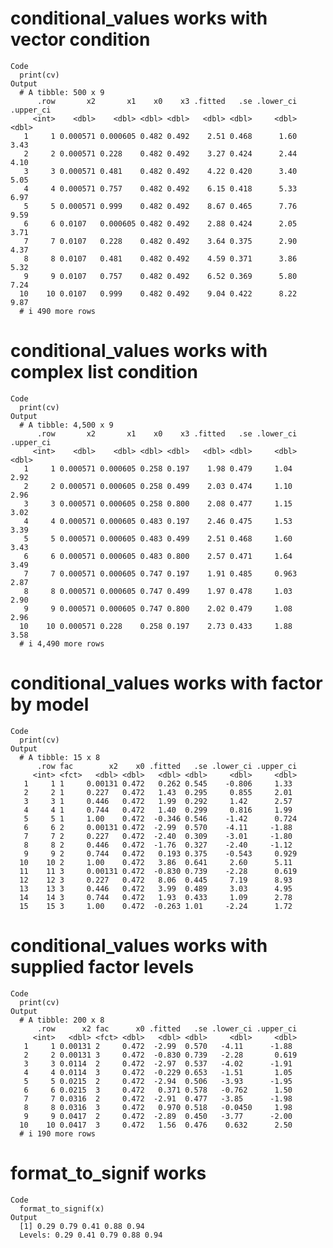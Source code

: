 # conditional_values works with vector condition

    Code
      print(cv)
    Output
      # A tibble: 500 x 9
          .row       x2       x1    x0    x3 .fitted   .se .lower_ci .upper_ci
         <int>    <dbl>    <dbl> <dbl> <dbl>   <dbl> <dbl>     <dbl>     <dbl>
       1     1 0.000571 0.000605 0.482 0.492    2.51 0.468      1.60      3.43
       2     2 0.000571 0.228    0.482 0.492    3.27 0.424      2.44      4.10
       3     3 0.000571 0.481    0.482 0.492    4.22 0.420      3.40      5.05
       4     4 0.000571 0.757    0.482 0.492    6.15 0.418      5.33      6.97
       5     5 0.000571 0.999    0.482 0.492    8.67 0.465      7.76      9.59
       6     6 0.0107   0.000605 0.482 0.492    2.88 0.424      2.05      3.71
       7     7 0.0107   0.228    0.482 0.492    3.64 0.375      2.90      4.37
       8     8 0.0107   0.481    0.482 0.492    4.59 0.371      3.86      5.32
       9     9 0.0107   0.757    0.482 0.492    6.52 0.369      5.80      7.24
      10    10 0.0107   0.999    0.482 0.492    9.04 0.422      8.22      9.87
      # i 490 more rows

# conditional_values works with complex list condition

    Code
      print(cv)
    Output
      # A tibble: 4,500 x 9
          .row       x2       x1    x0    x3 .fitted   .se .lower_ci .upper_ci
         <int>    <dbl>    <dbl> <dbl> <dbl>   <dbl> <dbl>     <dbl>     <dbl>
       1     1 0.000571 0.000605 0.258 0.197    1.98 0.479     1.04       2.92
       2     2 0.000571 0.000605 0.258 0.499    2.03 0.474     1.10       2.96
       3     3 0.000571 0.000605 0.258 0.800    2.08 0.477     1.15       3.02
       4     4 0.000571 0.000605 0.483 0.197    2.46 0.475     1.53       3.39
       5     5 0.000571 0.000605 0.483 0.499    2.51 0.468     1.60       3.43
       6     6 0.000571 0.000605 0.483 0.800    2.57 0.471     1.64       3.49
       7     7 0.000571 0.000605 0.747 0.197    1.91 0.485     0.963      2.87
       8     8 0.000571 0.000605 0.747 0.499    1.97 0.478     1.03       2.90
       9     9 0.000571 0.000605 0.747 0.800    2.02 0.479     1.08       2.96
      10    10 0.000571 0.228    0.258 0.197    2.73 0.433     1.88       3.58
      # i 4,490 more rows

# conditional_values works with factor by model

    Code
      print(cv)
    Output
      # A tibble: 15 x 8
          .row fac        x2    x0 .fitted   .se .lower_ci .upper_ci
         <int> <fct>   <dbl> <dbl>   <dbl> <dbl>     <dbl>     <dbl>
       1     1 1     0.00131 0.472   0.262 0.545    -0.806     1.33 
       2     2 1     0.227   0.472   1.43  0.295     0.855     2.01 
       3     3 1     0.446   0.472   1.99  0.292     1.42      2.57 
       4     4 1     0.744   0.472   1.40  0.299     0.816     1.99 
       5     5 1     1.00    0.472  -0.346 0.546    -1.42      0.724
       6     6 2     0.00131 0.472  -2.99  0.570    -4.11     -1.88 
       7     7 2     0.227   0.472  -2.40  0.309    -3.01     -1.80 
       8     8 2     0.446   0.472  -1.76  0.327    -2.40     -1.12 
       9     9 2     0.744   0.472   0.193 0.375    -0.543     0.929
      10    10 2     1.00    0.472   3.86  0.641     2.60      5.11 
      11    11 3     0.00131 0.472  -0.830 0.739    -2.28      0.619
      12    12 3     0.227   0.472   8.06  0.445     7.19      8.93 
      13    13 3     0.446   0.472   3.99  0.489     3.03      4.95 
      14    14 3     0.744   0.472   1.93  0.433     1.09      2.78 
      15    15 3     1.00    0.472  -0.263 1.01     -2.24      1.72 

# conditional_values works with supplied factor levels

    Code
      print(cv)
    Output
      # A tibble: 200 x 8
          .row      x2 fac      x0 .fitted   .se .lower_ci .upper_ci
         <int>   <dbl> <fct> <dbl>   <dbl> <dbl>     <dbl>     <dbl>
       1     1 0.00131 2     0.472  -2.99  0.570   -4.11      -1.88 
       2     2 0.00131 3     0.472  -0.830 0.739   -2.28       0.619
       3     3 0.0114  2     0.472  -2.97  0.537   -4.02      -1.91 
       4     4 0.0114  3     0.472  -0.229 0.653   -1.51       1.05 
       5     5 0.0215  2     0.472  -2.94  0.506   -3.93      -1.95 
       6     6 0.0215  3     0.472   0.371 0.578   -0.762      1.50 
       7     7 0.0316  2     0.472  -2.91  0.477   -3.85      -1.98 
       8     8 0.0316  3     0.472   0.970 0.518   -0.0450     1.98 
       9     9 0.0417  2     0.472  -2.89  0.450   -3.77      -2.00 
      10    10 0.0417  3     0.472   1.56  0.476    0.632      2.50 
      # i 190 more rows

# format_to_signif works

    Code
      format_to_signif(x)
    Output
      [1] 0.29 0.79 0.41 0.88 0.94
      Levels: 0.29 0.41 0.79 0.88 0.94

